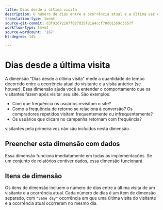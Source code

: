 ```yaml
---
title: Dias desde a última visita
description: O número de dias entre a ocorrência atual e a última vez que visitaram.
translation-type: tm+mt
source-git-commit: d3f92d72207f027d35f81a4ccf70d01569c3557f
workflow-type: tm+mt
source-wordcount: '167'
ht-degree: 14%

---
```



# Dias desde a última visita

A dimensão &quot;Dias desde a última visita&quot; mede a quantidade de tempo decorrido entre a ocorrência atual do visitante e a visita anterior (se houver). Essa dimensão ajuda você a entender o comportamento que os visitantes fazem após visitar seu site. São exemplos:

* Com que frequência os usuários revisitam o site?
* Como a frequência de retorno se relaciona à conversão? Os compradores repetidos visitam frequentemente ou infrequentemente?
* Os usuários que clicam no campanha retornam com frequência?

visitantes pela primeira vez não são incluídos nesta dimensão.

## Preencher esta dimensão com dados

Essa dimensão funciona imediatamente em todas as implementações. Se um conjunto de relatórios contiver dados, essa dimensão funcionará.

## Itens de dimensão

Os itens de dimensão incluem o número de dias entre a última visita de um visitante e a ocorrência atual. Cada número de dias é um item de dimensão separado, com `"Same day"` ocorrência em que uma última visita do visitante e a ocorrência atual ocorreram no mesmo dia.
